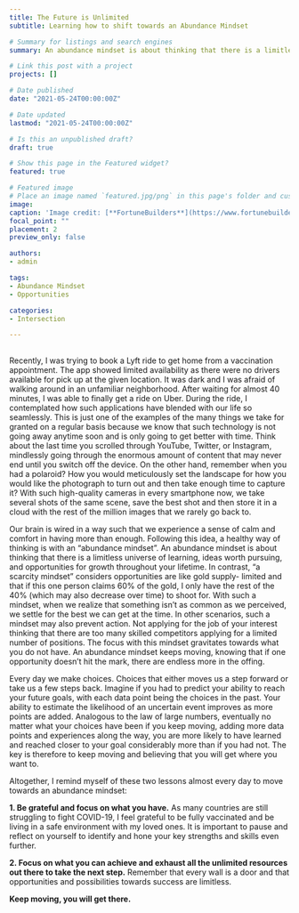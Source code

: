 ```yaml
---
title: The Future is Unlimited
subtitle: Learning how to shift towards an Abundance Mindset

# Summary for listings and search engines
summary: An abundance mindset is about thinking that there is a limitless universe of learning, ideas worth pursuing, and opportunities for growth throughout your lifetime. It encourages you to keep moving, knowing that if one opportunity doesn’t hit the mark, there are endless more in the offing.

# Link this post with a project
projects: []

# Date published
date: "2021-05-24T00:00:00Z"

# Date updated
lastmod: "2021-05-24T00:00:00Z"

# Is this an unpublished draft?
draft: true

# Show this page in the Featured widget?
featured: true

# Featured image
# Place an image named `featured.jpg/png` in this page's folder and customize its options here.
image:
caption: 'Image credit: [**FortuneBuilders**](https://www.fortunebuilders.com/abundance-mindset/)'
focal_point: ""
placement: 2
preview_only: false

authors:
- admin

tags:
- Abundance Mindset
- Opportunities

categories:
- Intersection

---
```


##  


Recently, I was trying to book a Lyft ride to get home from a vaccination appointment. The app showed limited availability as there were no drivers available for pick up at the given location. It was dark and I was afraid of walking around in an unfamiliar neighborhood. After waiting for almost 40 minutes, I was able to finally get a ride on Uber. During the ride, I contemplated how such applications have blended with our life so seamlessly. This is just one of the examples of the many things we take for granted on a regular basis because we know that such technology is not going away anytime soon and is only going to get better with time. Think about the last time you scrolled through YouTube, Twitter, or Instagram, mindlessly going through the enormous amount of content that may never end until you switch off the device. On the other hand, remember when you had a polaroid? How you would meticulously set the landscape for how you would like the photograph to turn out and then take enough time to capture it? With such high-quality cameras in every smartphone now, we take several shots of the same scene, save the best shot and then store it in a cloud with the rest of the million images that we rarely go back to. 

Our brain is wired in a way such that we experience a sense of calm and comfort in having more than enough. Following this idea, a healthy way of thinking is with an “abundance mindset”. An abundance mindset is about thinking that there is a limitless universe of learning, ideas worth pursuing, and opportunities for growth throughout your lifetime. In contrast, “a scarcity mindset” considers opportunities are like gold supply- limited and that if this one person claims 60% of the gold, I only have the rest of the 40% (which may also decrease over time) to shoot for. With such a mindset, when we realize that something isn’t as common as we perceived, we settle for the best we can get at the time. In other scenarios, such a mindset may also prevent action. Not applying for the job of your interest thinking that there are too many skilled competitors applying for a limited number of positions. The focus with this mindset gravitates towards what you do not have. An abundance mindset keeps moving, knowing that if one opportunity doesn’t hit the mark, there are endless more in the offing.

Every day we make choices.  Choices that either moves us a step forward or take us a few steps back. Imagine if you had to predict your ability to reach your future goals, with each data point being the choices in the past. Your ability to estimate the likelihood of an uncertain event improves as more points are added. Analogous to the law of large numbers, eventually no matter what your choices have been if you keep moving, adding more data points and experiences along the way, you are more likely to have learned and reached closer to your goal considerably more than if you had not. The key is therefore to keep moving and believing that you will get where you want to.

Altogether, I remind myself of these two lessons almost every day to move towards an abundance mindset:

**1.	Be grateful and focus on what you have.**
As many countries are still struggling to fight COVID-19, I feel grateful to be fully vaccinated and be living in a safe environment with my loved ones. It is important to pause and reflect on yourself to identify and hone your key strengths and skills even further.

**2.	Focus on what you can achieve and exhaust all the unlimited resources out there to take the next step.**
Remember that every wall is a door and that opportunities and possibilities towards success are limitless. 

**Keep moving, you will get there.**
